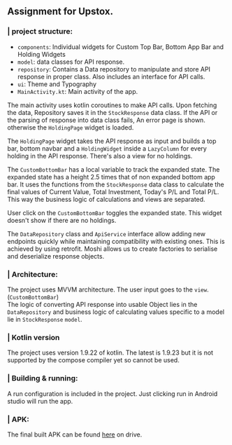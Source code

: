 ## Assignment for Upstox.

### | project structure:

- `components`: Individual widgets for Custom Top Bar, Bottom App Bar and Holding Widgets
- `model`: data classes for API response.
- `repository`: Contains a Data repository to manipulate and store API response in proper class. Also includes an interface for API calls.
- `ui`: Theme and Typography
- `MainActivity.kt`: Main activity of the app. 

The main activity uses kotlin coroutines to make API calls. Upon fetching the data, Repository saves it in the `StockResponse` data class.
If the API or the parsing of response into data class fails, An error page is shown. otherwise the `HoldingPage` widget is loaded.

The `HoldingPage` widget takes the API response as input and builds a top bar, bottom navbar and a `HoldingWidget` inside a `LazyColumn` for every holding in the API response. There's also a view for no holdings.

The `CustomBottomBar` has a local variable to track the expanded state. The expanded state has a height 2.5 times that of non expanded bottom app bar.
It uses the functions from the `StockResponse` data class to calculate the final values of Current Value, Total Investment, Today's P/L and Total P/L.
This way the business logic of calculations and views are separated.

User click on the `CustomBottomBar` toggles the expanded state. This widget doesn't show if there are no holdings.

The `DataRepository` class and `ApiService` interface allow adding new endpoints quickly while maintaining compatibility with existing ones.
This is achieved by using retrofit. Moshi allows us to create factories to serialise and deserialize response objects.

### | Architecture:

The project uses MVVM architecture. The user input goes to the `view`. (`CustomBottomBar`)
<br>
The logic of converting API response into usable Object lies in the `DataRepository` and business logic of calculating values specific to a model lie in `StockResponse` `model`.

### | Kotlin version
The project uses version 1.9.22 of kotlin. The latest is 1.9.23 but it is not supported by the compose compiler yet so cannot be used.

### | Building & running:
A run configuration is included in the project. Just clicking run in Android studio will run the app.

### | APK:
The final built APK can be found [here](https://drive.google.com/file/d/1v82KcWfH-VLrRhKtgVMr8t_eEIAK400t/view?usp=sharing) on drive.
